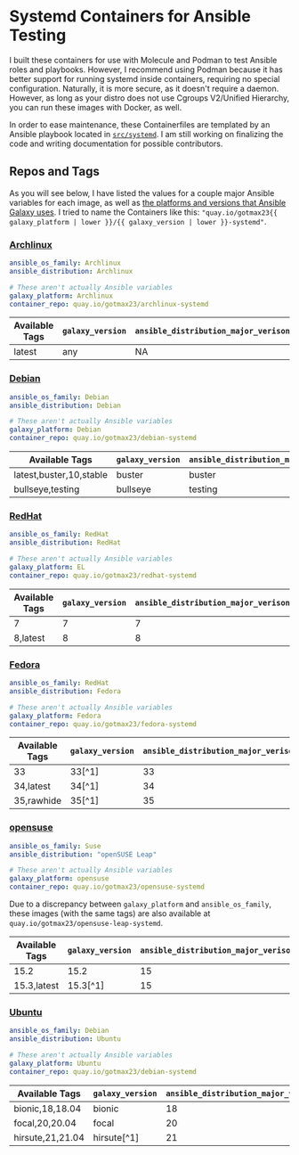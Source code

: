 # Systemd Containers for Ansible Testing

I built these containers for use with Molecule and Podman to test Ansible roles and playbooks. However, I recommend using Podman because it has better support for running systemd inside containers, requiring no special configuration. Naturally, it is more secure, as it doesn't require a daemon. However, as long as your distro does not use Cgroups V2/Unified Hierarchy, you can run these images with Docker, as well.

In order to ease maintenance, these Containerfiles are templated by an Ansible playbook located in [`src/systemd`](https://github.com/gotmax23/Containerfiles/tree/main/src/systemd). I am still working on finalizing the code and writing documentation for possible contributors.

## Repos and Tags

As you will see below, I have listed the values for a couple major Ansible variables for each image, as well as [the platforms and versions that Ansible Galaxy uses](https://galaxy.ansible.com/api/v1/platforms/). I tried to name the Containers like this: `"quay.io/gotmax23{{ galaxy_platform | lower }}/{{ galaxy_version | lower }}-systemd"`.

### [Archlinux](https://github.com/gotmax23/Containerfiles/tree/main/Containerfiles/systemd/Archlinux)

```yaml
ansible_os_family: Archlinux
ansible_distribution: Archlinux

# These aren't actually Ansible variables
galaxy_platform: Archlinux
container_repo: quay.io/gotmax23/archlinux-systemd
```

| Available Tags | `galaxy_version` | `ansible_distribution_major_verison` |
| -------------- | ---------------- | ------------------------------------ |
| latest         | any              | NA                                   |

### [Debian](https://github.com/gotmax23/Containerfiles/tree/main/Containerfiles/systemd/Debian)

```yaml
ansible_os_family: Debian
ansible_distribution: Debian

# These aren't actually Ansible variables
galaxy_platform: Debian
container_repo: quay.io/gotmax23/debian-systemd
```

| Available Tags          | `galaxy_version` | `ansible_distribution_major_verison` |
| ----------------------- | ---------------- | ------------------------------------ |
| latest,buster,10,stable | buster           | buster                               |
| bullseye,testing        | bullseye         | testing                              |

### [RedHat](https://github.com/gotmax23/Containerfiles/tree/main/Containerfiles/systemd/RedHat)

```yaml
ansible_os_family: RedHat
ansible_distribution: RedHat

# These aren't actually Ansible variables
galaxy_platform: EL
container_repo: quay.io/gotmax23/redhat-systemd
```

| Available Tags | `galaxy_version` | `ansible_distribution_major_verison` |
| -------------- | ---------------- | ------------------------------------ |
| 7              | 7                | 7                                    |
| 8,latest       | 8                | 8                                    |

### [Fedora](https://github.com/gotmax23/Containerfiles/tree/main/Containerfiles/systemd/Fedora)

```yaml
ansible_os_family: RedHat
ansible_distribution: Fedora

# These aren't actually Ansible variables
galaxy_platform: Fedora
container_repo: quay.io/gotmax23/fedora-systemd
```

| Available Tags | `galaxy_version` | `ansible_distribution_major_verison` |
| -------------- | ---------------- | ------------------------------------ |
| 33             | 33[^1]           | 33                                   |
| 34,latest      | 34[^1]           | 34                                   |
| 35,rawhide     | 35[^1]           | 35                                   |

### [opensuse](https://github.com/gotmax23/Containerfiles/tree/main/Containerfiles/systemd/opensuse)

```yaml
ansible_os_family: Suse
ansible_distribution: "openSUSE Leap"

# These aren't actually Ansible variables
galaxy_platform: opensuse
container_repo: quay.io/gotmax23/opensuse-systemd
```

Due to a discrepancy between `galaxy_platform` and `ansible_os_family`, these images (with the same tags) are also available at `quay.io/gotmax23/opensuse-leap-systemd`.

| Available Tags | `galaxy_version` | `ansible_distribution_major_verison` |
| -------------- | ---------------- | ------------------------------------ |
| 15.2           | 15.2             | 15                                   |
| 15.3,latest    | 15.3[^1]         | 15                                   |

### [Ubuntu](https://github.com/gotmax23/Containerfiles/tree/main/Containerfiles/systemd/Ubuntu)

```yaml
ansible_os_family: Debian
ansible_distribution: Ubuntu

# These aren't actually Ansible variables
galaxy_platform: Ubuntu
container_repo: quay.io/gotmax23/debian-systemd
```

| Available Tags   | `galaxy_version` | `ansible_distribution_major_verison` |
| ---------------- | ---------------- | ------------------------------------ |
| bionic,18,18.04  | bionic           | 18                                   |
| focal,20,20.04   | focal            | 20                                   |
| hirsute,21,21.04 | hirsute[^1]      | 21                                   |

